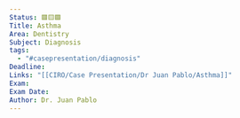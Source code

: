 ```yaml
---
Status: 🟥🟨🟩
Title: Asthma
Area: Dentistry
Subject: Diagnosis
tags:
  - "#casepresentation/diagnosis"
Deadline: 
Links: "[[CIRO/Case Presentation/Dr Juan Pablo/Asthma]]"
Exam: 
Exam Date: 
Author: Dr. Juan Pablo
---
```


